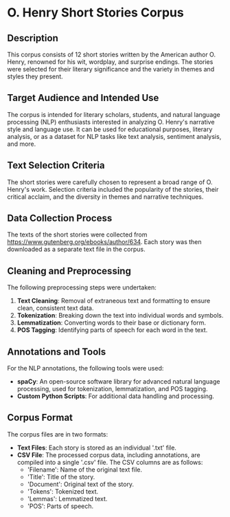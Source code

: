 # O. Henry Short Stories Corpus
## Description
This corpus consists of 12 short stories written by the American author O. Henry, renowned for his wit, wordplay, and surprise endings. The stories were selected for their literary significance and the variety in themes and styles they present.

## Target Audience and Intended Use
The corpus is intended for literary scholars, students, and natural language processing (NLP) enthusiasts interested in analyzing O. Henry's narrative style and language use. It can be used for educational purposes, literary analysis, or as a dataset for NLP tasks like text analysis, sentiment analysis, and more.

## Text Selection Criteria
The short stories were carefully chosen to represent a broad range of O. Henry's work. Selection criteria included the popularity of the stories, their critical acclaim, and the diversity in themes and narrative techniques.

## Data Collection Process
The texts of the short stories were collected from https://www.gutenberg.org/ebooks/author/634. Each story was then downloaded as a separate text file in the corpus.

## Cleaning and Preprocessing
The following preprocessing steps were undertaken:

1. **Text Cleaning**: Removal of extraneous text and formatting to ensure clean, consistent text data.
2. **Tokenization**: Breaking down the text into individual words and symbols.
3. **Lemmatization**: Converting words to their base or dictionary form.
4. **POS Tagging**: Identifying parts of speech for each word in the text.

## Annotations and Tools
For the NLP annotations, the following tools were used:

- **spaCy**: An open-source software library for advanced natural language processing, used for tokenization, lemmatization, and POS tagging.
- **Custom Python Scripts**: For additional data handling and processing.

## Corpus Format
The corpus files are in two formats:

- **Text Files**: Each story is stored as an individual '.txt' file.
- **CSV File**: The processed corpus data, including annotations, are compiled into a single '.csv' file. The CSV columns are as follows:
  - 'Filename': Name of the original text file.
  - 'Title': Title of the story.
  - 'Document': Original text of the story.
  - 'Tokens': Tokenized text.
  - 'Lemmas': Lemmatized text.
  - 'POS': Parts of speech.
